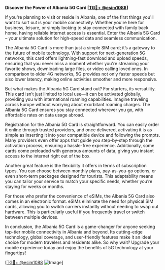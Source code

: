 **Discover the Power of Albania 5G Card [[TG💪+ @esim1088](https://t.me/s/esim1088)]**

If you're planning to visit or reside in Albania, one of the first things you'll want to sort out is your mobile connectivity. Whether you're here for business, leisure, or simply looking to stay connected with family back home, having reliable internet access is essential. Enter the Albania 5G Card – your ultimate solution for high-speed data and seamless communication.

The Albania 5G Card is more than just a simple SIM card; it’s a gateway to the future of mobile technology. With support for next-generation 5G networks, this card offers lightning-fast download and upload speeds, ensuring that you never miss a moment whether you're streaming your favorite shows, downloading large files, or video calling loved ones. In comparison to older 4G networks, 5G provides not only faster speeds but also lower latency, making online activities smoother and more responsive.

But what makes the Albania 5G Card stand out? For starters, its versatility. This card isn’t just limited to local use—it can be activated globally, providing you with international roaming capabilities. Imagine traveling across Europe without worrying about exorbitant roaming charges. The Albania 5G Card ensures you stay connected wherever you go, with affordable rates on data usage abroad.

Registration for the Albania 5G Card is straightforward. You can easily order it online through trusted providers, and once delivered, activating it is as simple as inserting it into your compatible device and following the prompts. Many providers even offer apps that guide you step-by-step through the activation process, ensuring a hassle-free experience. Additionally, some cards come preloaded with generous amounts of data, giving you instant access to the internet right out of the box.

Another great feature is the flexibility it offers in terms of subscription types. You can choose between monthly plans, pay-as-you-go options, or even short-term packages designed for tourists. This adaptability means you can tailor your service to match your specific needs, whether you’re staying for weeks or months.

For those who prefer the convenience of eSIMs, the Albania 5G Card also comes in an electronic format. eSIMs eliminate the need for physical SIM cards, allowing you to switch carriers instantly without needing to swap out hardware. This is particularly useful if you frequently travel or switch between multiple devices.

In conclusion, the Albania 5G Card is a game-changer for anyone seeking top-tier mobile connectivity in Albania and beyond. Its cutting-edge technology, global coverage, and user-friendly features make it an ideal choice for modern travelers and residents alike. So why wait? Upgrade your mobile experience today and enjoy the benefits of 5G technology at your fingertips!

[[TG💪+ @esim1088](https://t.me/s/esim1088) ![Image](https://i.postimg.cc/Y0z9fWf4/image.png)]